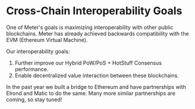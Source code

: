 # Cross-Chain Interoperability Goals

One of Meter's goals is maximizing interoperability with other public blockchains. Meter has already achieved backwards compatibility with the EVM \(Ethereum Virtual Machine\).

Our interoperability goals:

1. Further improve our Hybrid PoW/PoS + HotStuff Consensus performance.
2. Enable decentralized value interaction between these blockchains.

In the past year we built a bridge to Ethereum and have partnerships with Elrond and Matic to do the same. Many more similar partnerships are coming, so stay tuned!

